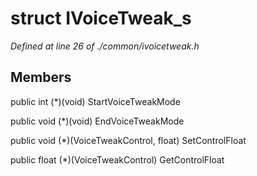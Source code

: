 # struct IVoiceTweak_s

*Defined at line 26 of ./common/ivoicetweak.h*

## Members

public int (*)(void) StartVoiceTweakMode

public void (*)(void) EndVoiceTweakMode

public void (*)(VoiceTweakControl, float) SetControlFloat

public float (*)(VoiceTweakControl) GetControlFloat



